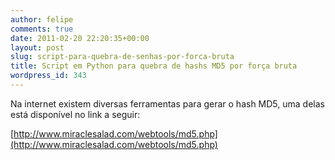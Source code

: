 ```yaml
---
author: felipe
comments: true
date: 2011-02-20 22:20:35+00:00
layout: post
slug: script-para-quebra-de-senhas-por-forca-bruta
title: Script em Python para quebra de hashs MD5 por força bruta
wordpress_id: 343
---
```




Na internet existem diversas ferramentas para gerar o hash MD5, uma delas está disponível no link a seguir:

[http://www.miraclesalad.com/webtools/md5.php](http://www.miraclesalad.com/webtools/md5.php)
